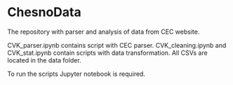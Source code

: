 # ChesnoData

The repository with parser and analysis of data from CEC website.

CVK_parser.ipynb contains script with CEC parser. CVK_cleaning.ipynb and CVK_stat.ipynb contain scripts with data transformation.
All CSVs are located in the data folder.

To run the scripts Jupyter notebook is required.

